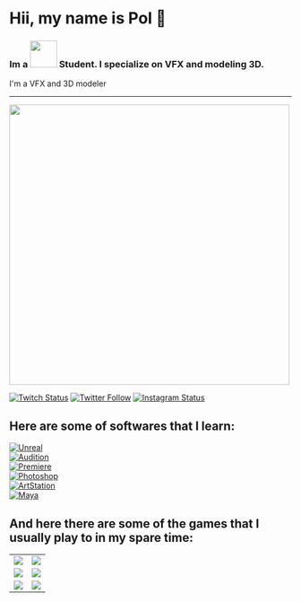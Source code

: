# Hii, my name is Pol 👋
### Im a [<img src="https://www.cevbarcelona.com/wp-content/uploads/2018/08/favicon.png" width=48>](https://www.cevbarcelona.com/) Student. I specialize on VFX and modeling 3D.
I'm a VFX and 3D modeler
<br>
<hr>
<a href="https://www.artstation.com/pol_perez">
  		<img src="https://cdnb.artstation.com/p/assets/images/images/050/431/177/large/pol-perez-1a-polperez-final-002.jpg?1654819360" width="500">
</a>


[![Twitch Status](https://img.shields.io/twitch/status/pol018_cat?style=social)](https://twitch.com/pol018_cat)
[![Twitter Follow](https://img.shields.io/twitter/follow/MayBStudios?style=social)](https://twitter.com/MayBStudios)
[![Instagram Status](https://img.shields.io/instagram/status/pol018_?style=social)](https://instagram.com/pol018_)


## Here are some of softwares that I learn:

[![Unreal](https://img.shields.io/badge/Unreal-999999?style=for-the-badge&logo=unrealengine&logoColor=white&labelColor=101010)]()
<br>
[![Audition](https://img.shields.io/badge/Adobe_Audition-7F7AC9?style=for-the-badge&logo=adobeaudition&logoColor=white&labelColor=262076)]()
<br>
[![Premiere](https://img.shields.io/badge/Adobe_Premiere-7F7AC9?style=for-the-badge&logo=adobepremierepro&logoColor=white&labelColor=262076)]()
<br>
[![Photoshop](https://img.shields.io/badge/Photoshop-2D9BEC?style=for-the-badge&logo=adobephotoshop&logoColor=white&labelColor=1E7ABF)]()
<br>
[![ArtStation](https://img.shields.io/badge/ArtStation-2E6FAF?style=for-the-badge&logo=ArtStation&logoColor=white&labelColor=13AFF0)]()
<br>
[![Maya](https://img.shields.io/badge/Autodesk_Maya-A1D9E1?style=for-the-badge&logo=autodesk&logoColor=white&labelColor=12BBD3)]()
<br>



## And here there are some of the games that I usually play to in my spare time:

<table style="width:100%">
  <tr>
  <td>
	<a href="https://www.leagueoflegends.com/">
  		<img src="https://raw.githubusercontent.com/danigomezcev/danigomezcev/main/games/leagueoflegends.png">
	</a>
	</td>
  <td>
	<a href="https://7daystodie.com/">
  		<img src="https://images4.alphacoders.com/709/thumb-1920-709973.jpg">
	</a>
	</td>
  </tr>
  <tr>
  <td>
	<a href="https://www.ea.com/es-es/games/apex-legends/">
  		<img src="https://fondosmil.com/fondo/55015.jpg">
	</a>
	</td>
	<td>
	<a href="https://overwatch.blizzard.com/es-es/">
  		<img src="https://gamersrd.com/wp-content/uploads/2022/04/Overwatch-2-el-nuevo-trailer-de-Sojourn-muestra-el-posible-rediseno-de-Ashe-GamersRD.jpg">
	</a>
	</td>
	</td>
    </tr>
    <tr>
    <td>
	<a href="https://playvalorant.com/">
  		<img src="https://images.contentstack.io/v3/assets/bltb6530b271fddd0b1/blt5aee65464000114a/62ee202299dab06ebd13de8d/1920x1080-KEY-ART_opt.jpg">
	</a>
	</td>
	<td>
	<a href="https://genshin.hoyoverse.com/">
  		<img src="https://wallpapercave.com/wp/wp7487062.jpg">
	</a>
  </tr>
</table>
